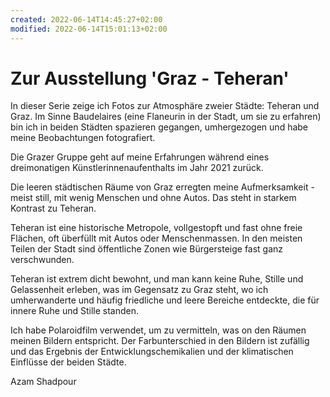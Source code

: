 ```yaml
---
created: 2022-06-14T14:45:27+02:00
modified: 2022-06-14T15:01:13+02:00
---
```


# Zur Ausstellung 'Graz - Teheran'

In dieser Serie zeige ich Fotos zur Atmosphäre zweier Städte: Teheran und Graz. Im Sinne Baudelaires (eine Flaneurin in der Stadt, um sie zu erfahren) bin ich in beiden Städten spazieren gegangen, umhergezogen und habe meine Beobachtungen fotografiert.

Die Grazer Gruppe geht auf meine Erfahrungen während eines dreimonatigen Künstlerinnenaufenthalts im Jahr 2021 zurück. 

Die leeren städtischen Räume von Graz erregten meine Aufmerksamkeit - meist still, mit wenig Menschen und ohne Autos. Das steht in starkem Kontrast zu Teheran. 

Teheran ist eine historische Metropole, vollgestopft und fast ohne freie Flächen, oft überfüllt mit Autos oder Menschenmassen. In den meisten Teilen der Stadt sind öffentliche Zonen wie Bürgersteige fast ganz verschwunden. 

Teheran ist extrem dicht bewohnt, und man kann keine Ruhe, Stille und Gelassenheit erleben, was im Gegensatz zu Graz steht, wo ich umherwanderte und häufig friedliche und leere Bereiche entdeckte, die für innere Ruhe und Stille standen.

 Ich habe Polaroidfilm verwendet, um  zu vermitteln, was on den Räumen meinen Bildern entspricht. Der Farbunterschied in den Bildern ist zufällig und das Ergebnis der Entwicklungschemikalien und der klimatischen Einflüsse der beiden Städte.

Azam Shadpour
